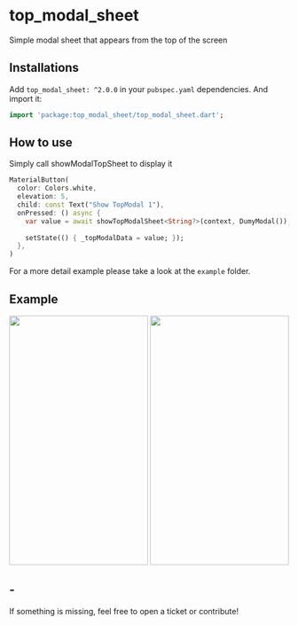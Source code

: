 # top_modal_sheet

Simple modal sheet that appears from the top of the screen

## Installations

Add `top_modal_sheet: ^2.0.0` in your `pubspec.yaml` dependencies. And import it:

```dart
import 'package:top_modal_sheet/top_modal_sheet.dart';
```

## How to use

Simply call showModalTopSheet to display it

```dart
MaterialButton(
  color: Colors.white,
  elevation: 5,
  child: const Text("Show TopModal 1"),
  onPressed: () async {
    var value = await showTopModalSheet<String?>(context, DumyModal());
        
    setState(() { _topModalData = value; });
  },
)
```

For a more detail example please take a look at the `example` folder.

## Example

<img src="https://raw.githubusercontent.com/Pilaba/TopModalSheet/master/example/A.png" width="250" height="450">
<img src="https://raw.githubusercontent.com/Pilaba/TopModalSheet/master/example/B.png" width="250" height="450">

## -

If something is missing, feel free to open a ticket or contribute!
